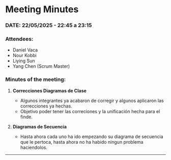 # Meeting Minutes  

### DATE: 22/05/2025 - 22:45 a 23:15

### Attendees:  
- Daniel Vaca   
- Nour Kobbi  
- Liying Sun  
- Yang Chen  (Scrum Master)


### Minutes of the meeting:  
1. **Correcciones Diagramas de Clase**
   - Algunos integrantes ya acabaron de corregir y algunos aplicaron las correcciones ya hechas.
   - Objetivo poder tener las correciones y la unificación hecha para el finde.

2. **Diagramas de Secuencia**
   - Hasta ahora cada uno ha ido empezando su diagrama de secuencia que le pertoca, hasta ahora no ha habido ningun problema haciendolos.
---
